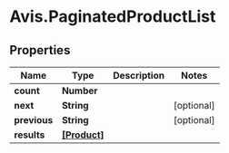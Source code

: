 # Avis.PaginatedProductList

## Properties

| Name         | Type                        | Description | Notes      |
| ------------ | --------------------------- | ----------- | ---------- |
| **count**    | **Number**                  |             |
| **next**     | **String**                  |             | [optional] |
| **previous** | **String**                  |             | [optional] |
| **results**  | [**[Product]**](Product.md) |             |
